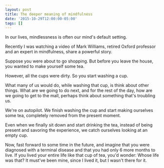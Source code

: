 ```yaml
---
layout: post
title: The deeper meaning of mindfulness
date: '2015-10-29T12:00:00-05:00'
tags: []
---
```

In our lives, mindlessness is often our mind's default setting.

Recently I was watching a video of Mark Williams, retired Oxford professor and an expert in mindfulness, share a powerful story.

Suppose you were about to go shopping. But before you leave the house, you wanted to make yourself some tea.

However, all the cups were dirty. So you start washing a cup.

What many of us would do, while washing that cup, is think about other things. What are we going to do next, and for the rest of the day, how are we going to get to the mall, perhaps think about something that's troubling us.

We're on autopilot. We finish washing the cup and start making ourselves some tea, completely removed from the present moment.

Even when we finally sit down and start drinking the tea, instead of being present and savoring the experience, we catch ourselves looking at an empty cup.

Now, fast forward to some time in the future, and imagine that you were diagnosed with a terminal disease and that you had only 6 more months to live. If you lived your entire life like that cup of tea, you'd wonder: Whose life was that? It must've been mine, since I lived it, but I wasn't there for it.

